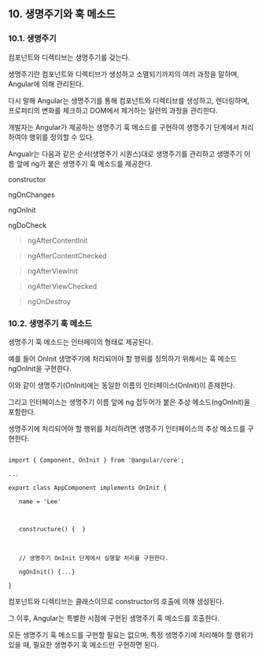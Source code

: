 ## 10. 생명주기와 훅 메소드



### 10.1. 생명주기



컴포넌트와 디렉티브는 생명주기를 갖는다.

생명주기란 컴포넌트와 디렉티브가 생성하고 소멸되기까지의 여러 과정을 말하며, Angular에 의해 관리된다.

다시 말해 Angular는 생명주기를 통해 컴포넌트와 디렉티브를 생성하고, 렌더링하며, 프로퍼티의 변화를 체크하고 DOM에서 제거하는 일련의 과정을 관리한다.

개발자는 Angular가 제공하는 생명주기 훅 메소드를 구현하여 생명주기 단계에서 처리하여야 행위를 정의할 수 있다.

Angualr는 다음과 같은 순서(생명주기 시퀀스)대로 생명주기를 관리하고 생명주기 이름 앞에 ng가 붙은 생명주기 훅 메소드를 제공한다.



constructor

ngOnChanges

ngOnInit

ngDoCheck



> ngAfterContentInit

> ngAfterContentChecked

> ngAfterViewInit

> ngAfterViewChecked

> ngOnDestroy



### 10.2. 생명주기 훅 메소드



생명주기 훅 메소드는 인터페이의 형태로 제공된다.

예를 들어 OnInit 생명주기에 처리되어야 할 행위를 정의하기 위해서는 훅 메소드 ngOnInit을 구현한다.



이와 같이 생명주기(OnInit)에는 동일한 이름의 인터페이스(OnInit)이 존재한다.

그리고 인터페이스는 생명주기 이름 앞에 ng 접두어가 붙은 추상 메소드(ngOnInit)을 포함한다.

생명주기에 처리되어야 할 행위를 처리하려면 생명주기 인터페이스의 추상 메소드를 구현한다.



```

import { Component, OnInit } from '@angular/core';

...

export class AppComponent implements OnInit {

   name = 'Lee'



   constructure() {  }



   // 생명주기 OnInit 단계에서 실행할 처리를 구현한다.

   ngOnInit() {...}

}

```



컴포넌트와 디렉티브는 클래스이므로 constructor의 호출에 의해 생성된다.

그 이후, Angular는 특별한 시점에 구현된 생명주기 훅 메소드를 호출한다.

모든 생명주기 훅 메소드를 구현할 필요는 없으며, 특정 생명주기에 처리해야 할 행위가 있을 때, 필요한 생명주기 훅 메소드만 구현하면 된다.
